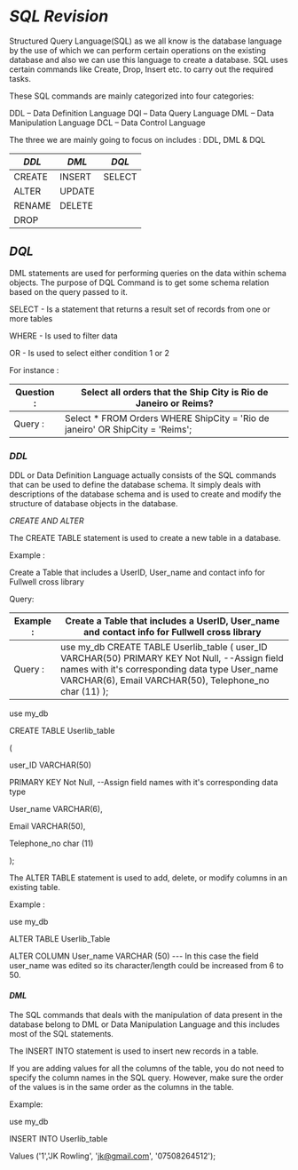 #                                      *SQL Revision*

 Structured Query Language(SQL) as we all know is the database language by the use of which we can perform certain operations on the existing database and also we can use this language to create a database. SQL uses certain commands like Create, Drop, Insert etc. to carry out the required tasks.

 These SQL commands are mainly categorized into four categories:

 DDL – Data Definition Language
 DQl – Data Query Language
 DML – Data Manipulation Language
 DCL – Data Control Language

The three we are mainly going to focus on includes : DDL, DML & DQL


 |   *DDL*   |   *DML*   |   *DQL*   |
 |---------|---------|---------|
 | CREATE  | INSERT  | SELECT  |
 | ALTER   | UPDATE  |         |
 | RENAME  | DELETE  |         |
 | DROP    |         |         |

## *DQL*
DML statements are used for performing queries on the data within schema objects.
The purpose of DQL Command is to get some schema relation based on the query passed to it.

SELECT  - Is a statement that returns a result set of records from one or more tables

WHERE   - Is used to filter data

OR      - Is used to select either condition 1 or 2

For instance :

| Question : | Select all orders that the Ship City is Rio de Janeiro or Reims?              |
|------------|-------------------------------------------------------------------------------|
| Query    : | Select * FROM Orders WHERE ShipCity = 'Rio de janeiro' OR ShipCity = 'Reims'; |



### *DDL*

DDL or Data Definition Language actually consists of the SQL commands that can be used to define the database schema.
It simply deals with descriptions of the database schema and is used to create and modify the structure of database objects in the database.

*CREATE AND ALTER*

The CREATE TABLE statement is used to create a new table in a database.

Example :

Create a Table that includes a UserID, User_name and contact info for Fullwell cross library

Query:

|   Example :    |  Create a Table that includes a UserID, User_name and contact info for Fullwell cross library                                                                                                                                                 |
|----------------|-----------------------------------------------------------------------------------------------------------------------------------------------------------------------------------------------------------------------------------------------|
|   Query   :    | use my_db   CREATE TABLE Userlib_table             (   user_ID VARCHAR(50)   PRIMARY KEY Not Null,    --Assign field names with it's corresponding data type     User_name VARCHAR(6),     Email VARCHAR(50),     Telephone_no char (11)   ); |

use my_db

CREATE TABLE Userlib_table          

(

user_ID VARCHAR(50)

PRIMARY KEY Not Null,    --Assign field names with it's corresponding data type


User_name VARCHAR(6),


Email VARCHAR(50),


Telephone_no char (11)

);

The ALTER TABLE statement is used to add, delete, or modify columns in an existing table.

Example :

use my_db


ALTER TABLE Userlib_Table


ALTER COLUMN User_name VARCHAR (50)      --- In this case the field user_name was edited so its character/length could be increased from 6 to 50.


#### *DML*

The SQL commands that deals with the manipulation of data present in the database belong to DML or Data Manipulation Language and this includes most of the SQL statements.

The INSERT INTO statement is used to insert new records in a table.

If you are adding values for all the columns of the table, you do not need to specify the column names in the SQL query.
However, make sure the order of the values is in the same order as the columns in the table.

Example:

use my_db


INSERT INTO Userlib_table


Values ('1','JK Rowling', 'jk@gmail.com', '07508264512');
